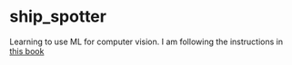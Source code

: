 # ship_spotter

Learning to use ML for computer vision.  I am following the instructions in [this book](https://tanthiamhuat.files.wordpress.com/2018/03/deeplearningwithpython.pdf)
